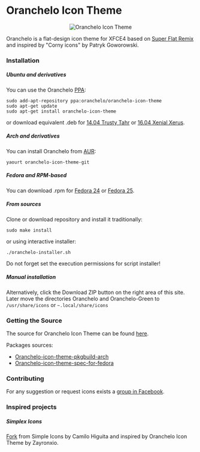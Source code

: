 Oranchelo Icon Theme
===============
<p align="center"><img title="Oranchelo Icon Theme" src="http://oi64.tinypic.com/30s9abb.jpg"/></p>

Oranchelo is a flat-design icon theme for XFCE4 based on [Super Flat Remix](https://github.com/daniruiz/Super-Flat-Remix) and inspired by "Corny icons" by Patryk Goworowski.

### Installation

##### Ubuntu and derivatives

You can use the Oranchelo [PPA](https://launchpad.net/~oranchelo/+archive/ubuntu/oranchelo-icon-theme):

    sudo add-apt-repository ppa:oranchelo/oranchelo-icon-theme
    sudo apt-get update
    sudo apt-get install oranchelo-icon-theme

or download equivalent .deb for [14.04 Trusty Tahr](https://github.com/OrancheloTeam/oranchelo-icon-theme/releases/download/v0.7.4.4/oranchelo-icon-theme_0.7.4.4.ubuntu14.04.1_all.deb) or [16.04 Xenial Xerus](https://github.com/OrancheloTeam/oranchelo-icon-theme/releases/download/v0.7.4.4/oranchelo-icon-theme_0.7.4.4.ubuntu16.04.1_all.deb).

##### Arch and derivatives

You can install Oranchelo from [AUR](https://aur.archlinux.org/packages/oranchelo-icon-theme-git):

    yaourt oranchelo-icon-theme-git

##### Fedora and RPM-based

You can download .rpm for [Fedora 24](https://github.com/OrancheloTeam/oranchelo-icon-theme/releases/download/v0.7.4.4/oranchelo-icon-theme-0.7.4.4-1.fc26.noarch.rpm) or [Fedora 25](https://github.com/OrancheloTeam/oranchelo-icon-theme/releases/download/v0.7.4.4/oranchelo-icon-theme-0.7.4.4-1.fc27.noarch.rpm).

##### From sources

Clone or download repository and install it traditionally:

    sudo make install

or using interactive installer:

    ./oranchelo-installer.sh

Do not forget set the execution permissions for script installer!

##### Manual installation

Alternatively, click the Download ZIP button on the right area of this site. Later move the directories Oranchelo and Oranchelo-Green to `/usr/share/icons` or `~.local/share/icons`

### Getting the Source

The source for Oranchelo Icon Theme can be found [here](https://www.opendesktop.org/p/1015801/).

Packages sources:

- [Oranchelo-icon-theme-pkgbuild-arch](https://github.com/fjospinas/oranchelo-incon-theme-pkgbuild-arch)
- [Oranchelo-icon-theme-spec-for-fedora](https://github.com/fjospinas/Oranchelo-icon-theme-spec-for-fedora)

### Contributing

For any suggestion or request icons exists a [group in Facebook](https://www.facebook.com/groups/887649787956083/).

### Inspired projects

##### Simplex Icons

[Fork](http://dannexreloadex.deviantart.com/art/Simplex-icons-v0-2-beta-597696153) from Simple Icons by Camilo Higuita and inspired by Oranchelo Icon Theme by Zayronxio.
